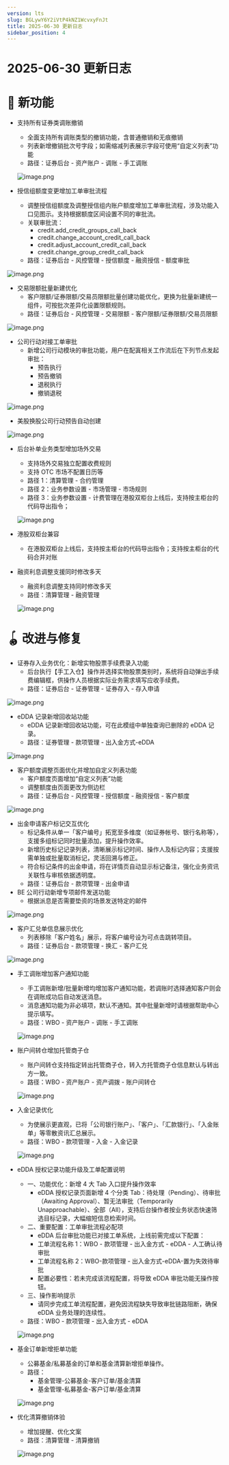 ```yaml
---
version: lts
slug: BGLywY6Y2iVtP4kNZ1WcvxyFnJt
title: 2025-06-30 更新日志
sidebar_position: 4
---
```



# 2025-06-30 更新日志


# 🎉 新功能

- 支持所有证券类调账撤销
    - 全面支持所有调账类型的撤销功能，含普通撤销和无痕撤销
    - 列表新增撤销批次号字段；如需缩减列表展示字段可使用“自定义列表”功能
    - 路径：证券后台 - 资产账户 - 调账 - 手工调账

    ![image.png](/assets/ebe8475d3c9a917f1334622e42faac89.png)

- 授信组额度变更增加工单审批流程
    - 调整授信组额度及调整授信组内账户额度增加工单审批流程，涉及功能入口见图示。支持根据额度区间设置不同的审批流。
    - 关联审批流：
        - credit.add_credit_groups_call_back
        - credit.change_account_credit_call_back
        - credit.adjust_account_credit_call_back
        - credit.change_group_credit_call_back
    - 路径：证券后台 - 风控管理 - 授信额度 - 融资授信 - 额度审批

![image.png](/assets/5350c11a0e5939753d6aeb24e2ac5e8e.png)

- 交易限额批量新建优化
    - 客户限额/证券限额/交易员限额批量创建功能优化，更换为批量新建统一组件，可按批次差异化设置限额规则。
    - 路径：证券后台 - 风控管理 - 交易限额 - 客户限额/证券限额/交易员限额

![image.png](/assets/c4f86a6e7dd36bfd357c55e285b0cddd.png)

- 公司行动对接工单审批
    - 新增公司行动模块的审批功能，用户在配寘相关工作流后在下列节点发起审批：
        - 预告执行
        - 预告撤销
        - 退税执行
        - 撤销退税

![image.png](/assets/11b0a137a6098d32e703cbe6535884f1.png)

- 美股换股公司行动预告自动创建

![image.png](/assets/40a45542bae0ce137e9c3b36a7ad031c.png)

- 后台补单业务类型增加场外交易
    - 支持场外交易独立配置收费规则
    - 支持 OTC 市场不配置日历等
    - 路径 1：清算管理 - 合约管理
    - 路径 2：业务参数设置 - 市场管理 - 市场规则
    - 路径 3：业务参数设置 - 计费管理在港股双柜台上线后，支持按主柜台的代码导出指令；

    ![image.png](/assets/22fbae989f248be30b139ce5f90ccccd.png)

- 港股双柜台兼容
    - 在港股双柜台上线后，支持按主柜台的代码导出指令；支持按主柜台的代码合并对账
- 融资利息调整支援同时修改多天
    - 融资利息调整支持同时修改多天
    - 路径：清算管理 - 融资管理

    ![image.png](/assets/182c43918934e7db141f5ba362e067b3.png)


# 🪀 改进与修复

- 证券存入业务优化：新增实物股票手续费录入功能
    - 后台执行【手工入仓】操作并选择实物股票类别时，系统将自动弹出手续费编辑框，供操作人员根据实际业务需求填写应收手续费。
    - 路径：证券后台 - 证券管理 - 证券存入 - 存入申请

![image.png](/assets/87eae71a0a4790fa5c9d569761eb1610.png)

- eDDA 记录新增回收站功能
    - eDDA 记录新增回收站功能，可在此模组中单独查询已删除的 eDDA 记录。
    - 路径：证券管理 - 款项管理 - 出入金方式-eDDA

![image.png](/assets/cfd193ff0d775b6b1a3cb51a05b06892.png)

- 客户额度调整页面优化并增加自定义列表功能
    - 客户额度页面增加“自定义列表”功能
    - 调整额度由页面更改为侧边栏
    - 路径：证券后台 - 风控管理 - 授信额度 - 融资授信 - 客户额度

![image.png](/assets/23b003a97c8cb83ab9f55eaf25ba2ea2.png)

- 出金申请客户标记交互优化
    - 标记条件从单一「客户编号」拓宽至多维度（如证券帐号、银行名称等），支援多组标记同时批量添加，提升操作效率。
    - 新增历史标记记录列表，清晰展示标记时间、操作人及标记内容；支援按需单独或批量取消标记，灵活回溯与修正。
    - 符合标记条件的出金申请，将在详情页自动显示标记备注，强化业务资讯关联性与审核依据透明度。
    - 路径：证券后台 - 款项管理 - 出金申请
- BE 公司行动新增专项邮件发送功能
    - 根据派息是否需要垫资的场景发送特定的邮件

![image.png](/assets/3bc22d865e47f96d819b70b53b17b395.png)

- 客户汇兑单信息展示优化
    - 列表移除「客户姓名」展示，将客户编号设为可点击跳转项目。
    - 路径：证券后台 - 款项管理 - 换汇 - 客户汇兑

![image.png](/assets/1f08f7797fb24592a178e456dbd954b4.png)

- 手工调账增加客户通知功能
    - 手工调账新增/批量新增均增加客户通知功能，若调账时选择通知客户则会在调账成功后自动发送消息。
    - 消息通知功能为非必填项，默认不通知。其中批量新增时请根据帮助中心提示填写。
    - 路径：WBO - 资产账户 - 调账 - 手工调账

    ![image.png](/assets/90fb24ab1db17a997796dba0077c5ea2.png)

- 账户间转仓增加托管商子仓
    - 账户间转仓支持指定转出托管商子仓，转入方托管商子仓信息默认与转出方一致。
    - 路径：WBO - 资产账户 - 资产调拨 - 账户间转仓

    ![image.png](/assets/e9b1deb8cae639343acbeb097da52f73.png)

- 入金记录优化
    - 为使展示更直观，已将「公司银行账户」、「客户」、「汇款银行」、「入金账单」等零散资讯汇总展示。
    - 路径：WBO - 款项管理 - 入金 - 入金记录

    ![image.png](/assets/aad5595206d86e746877047a7e9d6f76.png)

- eDDA 授权记录功能升级及工单配置说明
    - 一、功能优化：新增 4 大 Tab 入口提升操作效率
        - eDDA 授权记录页面新增 4 个分类 Tab：待处理（Pending）、待审批（Awaiting Approval）、暂无法审批（Temporarily Unapproachable）、全部（All），支持后台操作者按业务状态快速筛选目标记录，大幅缩短信息检索时间。
    - 二、重要配置：工单审批流程必配项
        - eDDA 后台审批功能已对接工单系统，上线前需完成以下配置：
        - 工单流程名称 1：WBO - 款项管理 - 出入金方式 - eDDA - 人工确认待审批
        - 工单流程名称 2：WBO-款项管理 - 出入金方式-eDDA-置为失效待审批
        - 配置必要性：若未完成该流程配置，将导致 eDDA 审批功能无操作按钮。
    - 三、操作影响提示
        - 请同步完成工单流程配置，避免因流程缺失导致审批链路阻断，确保 eDDA 业务处理的连续性。
    - 路径：WBO - 款项管理 - 出入金方式 - eDDA

    ![image.png](/assets/29ea227cbb45ec21fc861f56bb910b86.png)

- 基金订单新增拒单功能
    - 公募基金/私募基金的订单和基金清算新增拒单操作。
    - 路径：
        - 基金管理-公募基金-客户订单/基金清算
        - 基金管理-私募基金-客户订单/基金清算

    ![image.png](/assets/98eb1c5b92c468bd768fac53e8270f23.png)

- 优化清算撤销体验
    - 增加提醒、优化文案
    - 路径：清算管理 - 清算撤销

    ![image.png](/assets/998a67bec260651e346ab9ca9b50a1f0.png)

